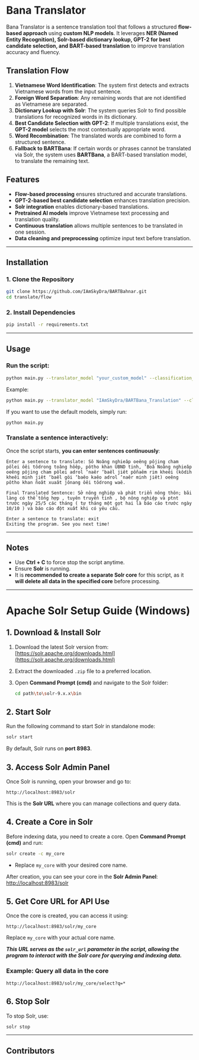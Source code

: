# Bana Translator  

Bana Translator is a sentence translation tool that follows a structured **flow-based approach** using **custom NLP models**. It leverages **NER (Named Entity Recognition), Solr-based dictionary lookup, GPT-2 for best candidate selection, and BART-based translation** to improve translation accuracy and fluency.  

## Translation Flow  
1. **Vietnamese Word Identification**: The system first detects and extracts Vietnamese words from the input sentence.  
2. **Foreign Word Separation**: Any remaining words that are not identified as Vietnamese are separated.  
3. **Dictionary Lookup with Solr**: The system queries Solr to find possible translations for recognized words in its dictionary.  
4. **Best Candidate Selection with GPT-2**: If multiple translations exist, the **GPT-2 model** selects the most contextually appropriate word.  
5. **Word Recombination**: The translated words are combined to form a structured sentence.  
6. **Fallback to BARTBana**: If certain words or phrases cannot be translated via Solr, the system uses **BARTBana**, a BART-based translation model, to translate the remaining text.  

## Features  
- **Flow-based processing** ensures structured and accurate translations.  
- **GPT-2-based best candidate selection** enhances translation precision.  
- **Solr integration** enables dictionary-based translations.  
- **Pretrained AI models** improve Vietnamese text processing and translation quality.  
- **Continuous translation** allows multiple sentences to be translated in one session.  
- **Data cleaning and preprocessing** optimize input text before translation.  
---

## Installation  

### 1. Clone the Repository  
```bash
git clone https://github.com/IAmSkyDra/BARTBahnar.git
cd translate/flow
```

### 2. Install Dependencies  
```bash
pip install -r requirements.txt
```
---

## Usage  

### Run the script:  
```bash
python main.py --translator_model "your_custom_model" --classification_model "your_ner_model" --solr_url "http://your-solr-url"
```
Example:
```bash
python main.py --translator_model "IAmSkyDra/BARTBana_Translation" --classification_model "undertheseanlp/vietnamese-ner-v1.4.0a2" --best_candidate_model "NlpHUST/gpt2-vietnamese" --solr_url "http://localhost:8983/solr/mycore"
```
If you want to use the default models, simply run:
```bash
python main.py
```


### Translate a sentence interactively:  
Once the script starts, **you can enter sentences continuously**:  
```plaintext
Enter a sentence to translate: Sô Noâng nghieâp oeêng pôjing cham pôlei ôêi tôdrong toâng hôêp, pôtho khan UBND tinh, ‘Boâ Noâng nghieâp oeêng pôjing cham pôlei adrol ‘naêr ‘baêl jiêt pôñaêm rim kheêi (kôdih kheêi minh jiêt ‘baêl göi ‘baêo kaêo adrol ‘naêr minh jiêt) oeêng pôtho khan ñoât xuaât jônang ôêi tôdrong waê.

Final Translated Sentence: Sở nông nghiệp và phát triển nông thôn; bãi làng có thể tổng hợp , tuyên truyền tinh , bộ nông nghiệp và ptnt trước ngày 25/5 các tháng ( tự tháng một gọt hai là báo cáo trước ngày 10/10 ) và báo cáo đột xuất khi có yêu cầu.

Enter a sentence to translate: exit
Exiting the program. See you next time!
```
---

## Notes  
- Use **Ctrl + C** to force stop the script anytime.   
- Ensure **Solr** is running.  
- It is **recommended to create a separate Solr core** for this script, as it **will delete all data in the specified core** before processing.

---

# Apache Solr Setup Guide (Windows)  

## 1. Download & Install Solr  
1. Download the latest Solr version from:  
   [https://solr.apache.org/downloads.html](https://solr.apache.org/downloads.html)

2. Extract the downloaded `.zip` file to a preferred location.

3. Open **Command Prompt (cmd)** and navigate to the Solr folder:
   ```sh
   cd path\to\solr-9.x.x\bin
   ```

## 2. Start Solr  
Run the following command to start Solr in standalone mode:
```sh
solr start
```
By default, Solr runs on **port 8983**.

## 3. Access Solr Admin Panel  
Once Solr is running, open your browser and go to:
```
http://localhost:8983/solr
```
This is the **Solr URL** where you can manage collections and query data.

## 4. Create a Core in Solr  
Before indexing data, you need to create a core. Open **Command Prompt (cmd)** and run:
```sh
solr create -c my_core
```
- Replace `my_core` with your desired core name.

After creation, you can see your core in the **Solr Admin Panel**:  [http://localhost:8983/solr](http://localhost:8983/solr)

## 5. Get Core URL for API Use  
Once the core is created, you can access it using:
```
http://localhost:8983/solr/my_core
```
Replace `my_core` with your actual core name.

**_This URL serves as the `solr_url` parameter in the script, allowing the program to interact with the Solr core for querying and indexing data._**

### Example: Query all data in the core  
```
http://localhost:8983/solr/my_core/select?q=*
```

## 6. Stop Solr  
To stop Solr, use:
```sh
solr stop
```

---

## Contributors